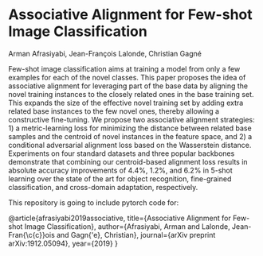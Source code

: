 # Associative Alignment for Few-shot Image Classification
Arman Afrasiyabi, Jean-François Lalonde, Christian Gagné

Few-shot image classification aims at training a model from only a few examples for each of the novel classes. This paper proposes the idea of associative alignment for leveraging part of the base data by aligning the novel training instances to the closely related ones in the base training set. This expands the size of the effective novel training set by adding extra related base instances to the few novel ones, thereby allowing a constructive fine-tuning. We propose two associative alignment strategies: 1) a metric-learning loss for minimizing the distance between related base samples and the centroid of novel instances in the feature space, and 2) a conditional adversarial alignment loss based on the Wasserstein distance. Experiments on four standard datasets and three popular backbones demonstrate that combining our centroid-based alignment loss results in absolute accuracy improvements of 4.4%, 1.2%, and 6.2% in 5-shot learning over the state of the art for object recognition, fine-grained classification, and cross-domain adaptation, respectively.




This repository is going to include pytorch code for:

@article{afrasiyabi2019associative,
  title={Associative Alignment for Few-shot Image Classification},
  author={Afrasiyabi, Arman and Lalonde, Jean-Fran{\c{c}}ois and Gagn{\'e}, Christian},
  journal={arXiv preprint arXiv:1912.05094},
  year={2019}
}
